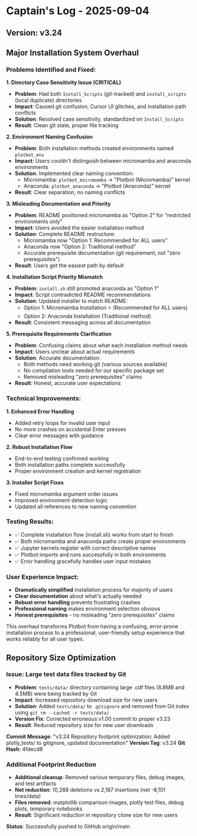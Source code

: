 # Captain's Log - 2025-09-04

## Version: v3.24

## Major Installation System Overhaul

### Problems Identified and Fixed:

**1. Directory Case Sensitivity Issue (CRITICAL)**
- **Problem**: Had both `Install_Scripts` (git-tracked) and `install_scripts` (local duplicate) directories
- **Impact**: Caused git confusion, Cursor UI glitches, and installation path conflicts  
- **Solution**: Resolved case sensitivity, standardized on `Install_Scripts`
- **Result**: Clean git state, proper file tracking

**2. Environment Naming Confusion**
- **Problem**: Both installation methods created environments named `plotbot_env`
- **Impact**: Users couldn't distinguish between micromamba and anaconda environments
- **Solution**: Implemented clear naming convention:
  - Micromamba: `plotbot_micromamba` → "Plotbot (Micromamba)" kernel
  - Anaconda: `plotbot_anaconda` → "Plotbot (Anaconda)" kernel
- **Result**: Clear separation, no naming conflicts

**3. Misleading Documentation and Priority**
- **Problem**: README positioned micromamba as "Option 2" for "restricted environments only"
- **Impact**: Users avoided the easier installation method
- **Solution**: Complete README restructure:
  - Micromamba now "Option 1: Recommended for ALL users"
  - Anaconda now "Option 2: Traditional method"
  - Accurate prerequisite documentation (git requirement, not "zero prerequisites")
- **Result**: Users get the easiest path by default

**4. Installation Script Priority Mismatch**
- **Problem**: `install.sh` still promoted anaconda as "Option 1"
- **Impact**: Script contradicted README recommendations
- **Solution**: Updated installer to match README:
  - Option 1: Micromamba Installation ⭐ (Recommended for ALL users)
  - Option 2: Anaconda Installation (Traditional method)
- **Result**: Consistent messaging across all documentation

**5. Prerequisite Requirements Clarification**
- **Problem**: Confusing claims about what each installation method needs
- **Impact**: Users unclear about actual requirements
- **Solution**: Accurate documentation:
  - Both methods need working git (various sources available)
  - No compilation tools needed for our specific package set
  - Removed misleading "zero prerequisites" claims
- **Result**: Honest, accurate user expectations

### Technical Improvements:

**1. Enhanced Error Handling**
- Added retry loops for invalid user input
- No more crashes on accidental Enter presses
- Clear error messages with guidance

**2. Robust Installation Flow**
- End-to-end testing confirmed working
- Both installation paths complete successfully  
- Proper environment creation and kernel registration

**3. Installer Script Fixes**
- Fixed micromamba argument order issues
- Improved environment detection logic
- Updated all references to new naming convention

### Testing Results:
- ✅ Complete installation flow (install.sh) works from start to finish
- ✅ Both micromamba and anaconda paths create proper environments
- ✅ Jupyter kernels register with correct descriptive names
- ✅ Plotbot imports and runs successfully in both environments
- ✅ Error handling gracefully handles user input mistakes

### User Experience Impact:
- **Dramatically simplified** installation process for majority of users
- **Clear documentation** about what's actually needed  
- **Robust error handling** prevents frustrating crashes
- **Professional naming** makes environment selection obvious
- **Honest prerequisites** - no misleading "zero prerequisites" claims

This overhaul transforms Plotbot from having a confusing, error-prone installation process to a professional, user-friendly setup experience that works reliably for all user types.

## Repository Size Optimization

### Issue: Large test data files tracked by Git
- **Problem**: `tests/data/` directory containing large .cdf files (8.8MB and 4.5MB) were being tracked by Git
- **Impact**: Increased repository download size for new users
- **Solution**: Added `tests/data/` to `.gitignore` and removed from Git index using `git rm --cached -r tests/data/`
- **Version Fix**: Corrected erroneous v1.00 commit to proper v3.23
- **Result**: Reduced repository size for new user downloads

**Commit Message**: "v3.24 Repository footprint optimization: Added plotly_tests/ to gitignore, updated documentation"
**Version Tag**: v3.24
**Git Hash**: 4fdecd8

### Additional Footprint Reduction
- **Additional cleanup**: Removed various temporary files, debug images, and test artifacts
- **Net reduction**: 10,288 deletions vs 2,187 insertions (net -8,101 lines/data)
- **Files removed**: matplotlib comparison images, plotly test files, debug plots, temporary notebooks
- **Result**: Significant reduction in repository clone size for new users

**Status**: Successfully pushed to GitHub origin/main
